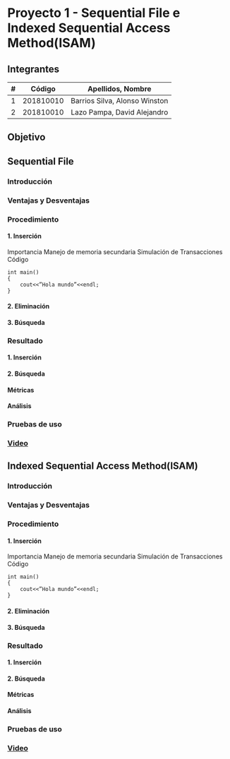 # Proyecto 1 - Sequential File e  Indexed Sequential Access Method(ISAM)
## Integrantes
|  **#** | **Código** | **Apellidos, Nombre** |
| :---: | :---: | :---: |
|  1 | 201810010 | Barrios Silva, Alonso Winston |
|  2 | 201810010 | Lazo Pampa, David Alejandro |
## Objetivo
## Sequential File

### Introducción 
### Ventajas y Desventajas
### Procedimiento
#### 1. Inserción
Importancia 
Manejo de memoria secundaria
Simulación de Transacciones
Código
```
int main()
{
	cout<<”Hola mundo”<<endl;
}
```
#### 2. Eliminación
#### 3. Búsqueda
### Resultado
#### 1. Inserción
#### 2. Búsqueda
#### Métricas
#### Análisis 
### Pruebas de uso
### [Video](https://www.youtube.com/watch?v=noAGPQbdsRI)

## Indexed Sequential Access Method(ISAM)

### Introducción 
### Ventajas y Desventajas
### Procedimiento
#### 1. Inserción
Importancia 
Manejo de memoria secundaria
Simulación de Transacciones
Código
```
int main()
{
	cout<<”Hola mundo”<<endl;
}
```
#### 2. Eliminación
#### 3. Búsqueda
### Resultado
#### 1. Inserción
#### 2. Búsqueda
#### Métricas
#### Análisis 
### Pruebas de uso
### [Video](https://www.youtube.com/watch?v=noAGPQbdsRI)


